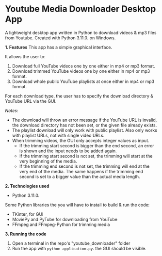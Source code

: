 # Youtube Media Downloader Desktop App
A lightweight desktop app written in Python to download videos & mp3 files from Youtube.
Created with Python 3.11.0. on Windows.


**1. Features**
This app has a simple graphical interface.  

It allows the user to:
1. Download full YouTube videos one by one either in mp4 or mp3 format.
1. Download trimmed YouTube videos one by one either in mp4 or mp3 format.
1. Download whole public YouTube playlists at once either in mp4 or mp3 format.

For each download type, the user has to specify the download directory & YouTube URL via the GUI.

*Notes:*
* The download will throw an error message if the YouTube URL is invalid, the download directory has not been set, or the given file already exists.
* The playlist download will only work with public playlist. Also only works with playlist URLs, not with single video URLs.
* When trimming videos, the GUI only accepts integer values as input.  
  - If the trimming start second is bigger than the end second, an error is shown and the input needs to be added again.
  - If the trimming start second is not set, the trimming will start at the very beginning of the media.
  - If the trimming end second is not set, the trimming will end at the very end of the media. The same happens if the trimming end second is set to a bigger value than the actual media length.


**2. Technologies used**
* Python 3.11.0.

Some Python libraries the you will have to install to build & run the code:
* TKinter, for GUI
* MoviePy and PyTube for downloading from YouTube
* FFmpeg and FFmpeg-Python for trimming media


**3. Running the code**
1. Open a terminal in the repo's "youtube_downloader" folder
1. Run the app with ```python application.py```. the GUI should be visible.
